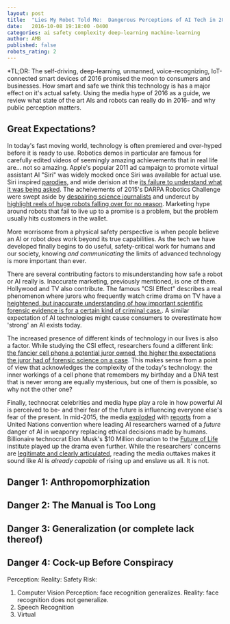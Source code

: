 ```yaml
---
layout: post
title:  "Lies My Robot Told Me:  Dangerous Perceptions of AI Tech in 2016"
date:   2016-10-08 19:18:00 -0400
categories: ai safety complexity deep-learning machine-learning
author: AMB
published: false
robots_rating: 2
---
```


*TL;DR:  The self-driving,  deep-learning, unmanned, voice-recognizing, IoT-connected smart devices of 2016 promised the moon to consumers and businesses. How smart and safe we think this technology is has a major effect on it's actual safety.  Using the media hype of 2016 as a guide, we review what state of the art AIs and robots can really do in 2016- and why public perception matters.

## Great Expectations? ##
In today's fast moving world, technology is often premiered and over-hyped before it is ready to use.  Robotics demos in particular are famous for carefully edited videos of seemingly amazing achievements that in real life are... not so amazing.  Apple's popular 2011 ad campaign to promote virtual assistant AI "Siri" was widely mocked once Siri was available for actual use. Siri inspired  [parodies](http://www.huffingtonpost.com/2011/10/25/conan-parodies-siri-commercials_n_1030217.html), and wide derision at the [its failure to understand what it was being asked](http://www.techradar.com/news/software/applications/study-gives-apples-siri-a-d-for-accuracy-1087618).  The acheivements of 2015's DARPA Robotics Challenge were swept aside by [despairing science journalists](http://www.popsci.com/darpa-robotics-challenge-was-bust-why-darpa-needs-try-again) and undercut by [highlight reels of huge robots falling over for no reason](https://www.youtube.com/watch?v=g0TaYhjpOfo).  Marketing hype around robots that fail to live up to a promise is a problem, but the problem usually hits customers in the wallet. 

More worrisome from a physical safety perspective is when people believe an AI or robot *does* work beyond its true capabilities. As the tech we have developed finally begins to do useful, safety-critical work for humans and our society, knowing *and communicating* the limits of advanced technology is more important than ever.  

There are several contributing factors to misunderstanding how safe a robot or AI really is.  Inaccurate marketing, previously mentioned, is one of them. Hollywood and TV also contribute.  The famous "CSI Effect" describes a real phenomenon where jurors who frequently watch crime drama on TV have a [heightened, but inaccurate understanding of how important scientific forensic evidence is for a certain kind of criminal case.](http://www.nij.gov/journals/259/pages/csi-effect.aspx).   A similar expectation of AI technologies might cause consumers to overestimate how 'strong' an AI exists today. 

The increased presence of different kinds of technology in our lives is also a factor. While studying the CSI effect, researchers found a different link:  [the fancier cell phone a potential juror owned, the higher the expectations the juror had of forensic science on a case](http://www.npr.org/2011/02/06/133497696/is-the-csi-effect-influencing-courtrooms).  This makes sense from a point of view that acknowledges the complexity of the today's technology:  the inner workings of a cell phone that remembers my birthday and a DNA test that is never wrong are equally mysterious, but one of them is possible, so why not the other one?

Finally, technocrat celebrities and media hype play a role in how powerful AI is perceived to be- and their fear of the future is influencing everyone else's fear of the present. In mid-2015, the media [exploded](http://www.dailymail.co.uk/sciencetech/article-3165356/Artificial-Intelligence-dangerous-NUCLEAR-WEAPONS-AI-pioneer-warns-smart-computers-doom-mankind.html) with [reports](http://observer.com/2015/08/stephen-hawking-elon-musk-and-bill-gates-warn-about-artificial-intelligence/) from a United Nations convention where leading AI researchers warned of a *future*  danger of AI in weaponry replacing ethical decisions made by humans.  Billionaire technocrat Elon Musk's $10 Million donation to the [Future of Life](http://futureoflife.org/ai-news/) institute played up the drama even further. While the researchers' concerns are [legitimate and clearly articulated](http://futureoflife.org/background/aimyths/), reading the media outtakes makes it sound like AI is *already capable* of rising up and enslave us all. It is not. 


## Danger 1: Anthropomorphization ##
## Danger 2: The Manual is Too Long ##
## Danger 3: Generalization (or complete lack thereof) ##
## Danger 4: Cock-up Before Conspiracy ##


Perception:
Reality: 
Safety Risk: 


1. Computer Vision
	Perception: face recognition generalizes. 
	Reality: face recognition does not generalize. 
2. Speech Recognition
3. Virtual 
